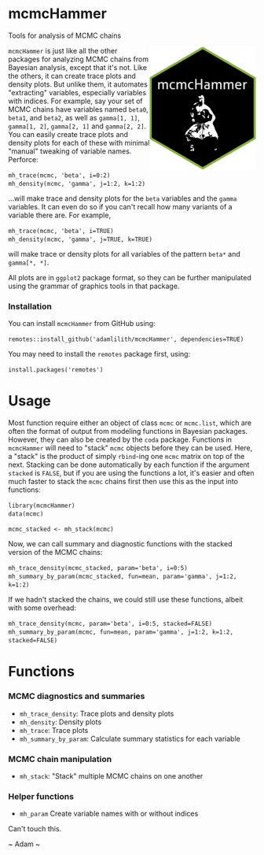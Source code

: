 # mcmcHammer
 Tools for analysis of MCMC chains

<img align="right" src="mcmcHammer.png" height="250"/>

 
`mcmcHammer` is just like all the other packages for analyzing MCMC chains from Bayesian analysis, except that it's not.  Like the others, it can create trace plots and density plots.  But unlike them, it automates "extracting" variables, especially variables with indices.  For example, say your set of MCMC chains have variables named `beta0`, `beta1`, and `beta2`, as well as `gamma[1, 1]`, `gamma[1, 2]`, `gamma[2, 1]` and `gamma[2, 2]`. You can easily create trace plots and density plots for each of these with minimal "manual" tweaking of variable names. Perforce:
 
`mh_trace(mcmc, 'beta', i=0:2)`  
`mh_density(mcmc, 'gamma', j=1:2, k=1:2)`  

...will make trace and density plots for the `beta` variables and the `gamma` variables.  It can even do so if you can't recall how many variants of a variable there are. For example,

`mh_trace(mcmc, 'beta', i=TRUE)`  
`mh_density(mcmc, 'gamma', j=TRUE, k=TRUE)`  

will make trace or density plots for all variables of the pattern `beta*` and `gamma[*, *]`.

All plots are in `ggplot2` package format, so they can be further manipulated using the grammar of graphics tools in that package.

### Installation

You can install `mcmcHammer` from GitHub using:
 
`remotes::install_github('adamlilith/mcmcHammer', dependencies=TRUE)`  

You may need to install the `remotes` package first, using:

`install.packages('remotes')`

# Usage

Most function require either an object of class `mcmc` or `mcmc.list`, which are often the format of output from modeling functions in Bayesian packages. However, they can also be created by the `coda` package. Functions in `mcmcHammer` will need to "stack" `mcmc` objects before they can be used. Here, a "stack" is the product of simply `rbind`-ing one `mcmc` matrix on top of the next. Stacking can be done automatically by each function if the argument `stacked` is `FALSE`, but if you are using the functions a lot, it's easier and often much faster to stack the `mcmc` chains first then use this as the input into functions:

`library(mcmcHammer)`  
`data(mcmc)`

`mcmc_stacked <- mh_stack(mcmc)`

Now, we can call summary and diagnostic functions with the stacked version of the MCMC chains:

`mh_trace_density(mcmc_stacked, param='beta', i=0:5)`  
`mh_summary_by_param(mcmc_stacked, fun=mean, param='gamma', j=1:2, k=1:2)`

If we hadn't stacked the chains, we could still use these functions, albeit with some overhead:

`mh_trace_density(mcmc, param='beta', i=0:5, stacked=FALSE)`  
`mh_summary_by_param(mcmc, fun=mean, param='gamma', j=1:2, k=1:2, stacked=FALSE)`

# Functions

### MCMC diagnostics and summaries
* `mh_trace_density`: Trace plots and density plots
* `mh_density`: Density plots
* `mh_trace`: Trace plots
* `mh_summary_by_param`: Calculate summary statistics for each variable

### MCMC chain manipulation
* `mh_stack`: "Stack" multiple MCMC chains on one another

### Helper functions
* `mh_param` Create variable names with or without indices

Can't touch this.

~ Adam ~
